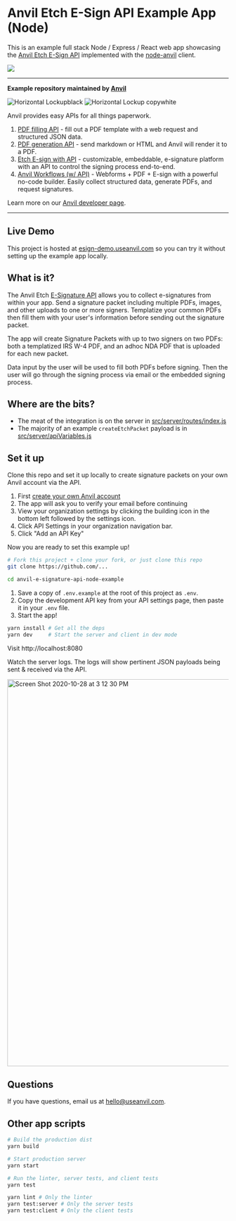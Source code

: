 # Anvil Etch E-Sign API Example App (Node)

This is an example full stack Node / Express / React web app showcasing the [Anvil Etch E-Sign API](https://www.useanvil.com/docs/api/e-signatures) implemented with the [node-anvil](https://www.npmjs.com/package/@anvilco/anvil) client.

<img src="https://user-images.githubusercontent.com/69169/97480978-63891a00-1911-11eb-80ee-395e82d893a4.png">

---
**Example repository maintained by [Anvil](www.useanvil.com/developers)**

![Horizontal Lockupblack](https://user-images.githubusercontent.com/293079/169453889-ae211c6c-7634-4ccd-8ca9-8970c2621b6f.png#gh-light-mode-only)
![Horizontal Lockup copywhite](https://user-images.githubusercontent.com/293079/169453892-895f637b-4633-4a14-b997-960c9e17579b.png#gh-dark-mode-only)

Anvil provides easy APIs for all things paperwork.
1. [PDF filling API](https://www.useanvil.com/products/pdf-filling-api/) - fill out a PDF template with a web request and structured JSON data.
2. [PDF generation API](https://www.useanvil.com/products/pdf-generation-api/) - send markdown or HTML and Anvil will render it to a PDF.
3. [Etch E-sign with API](https://www.useanvil.com/products/etch/) - customizable, embeddable, e-signature platform with an API to control the signing process end-to-end.
4. [Anvil Workflows (w/ API)](https://www.useanvil.com/products/workflows/) - Webforms + PDF + E-sign with a powerful no-code builder. Easily collect structured data, generate PDFs, and request signatures.

Learn more on our [Anvil developer page](www.useanvil.com/developers).

---

## Live Demo

This project is hosted at [esign-demo.useanvil.com](https://esign-demo.useanvil.com/) so you can try it without setting up the example app locally.

## What is it?

The Anvil Etch [E-Signature API](https://www.useanvil.com/docs/api/e-signatures) allows you to collect e-signatures from within your app. Send a signature packet including multiple PDFs, images, and other uploads to one or more signers. Templatize your common PDFs then fill them with your user's information before sending out the signature packet.

The app will create Signature Packets with up to two signers on two PDFs: both a templatized IRS W-4 PDF, and an adhoc NDA PDF that is uploaded for each new packet.

Data input by the user will be used to fill both PDFs before signing. Then the user will go through the signing process via email or the embedded signing process.

## Where are the bits?

* The meat of the integration is on the server in [src/server/routes/index.js](https://github.com/anvilco/anvil-e-signature-api-node-example/blob/master/src/server/routes/index.js)
* The majority of an example `createEtchPacket` payload is in [src/server/apiVariables.js](https://github.com/anvilco/anvil-e-signature-api-node-example/blob/master/src/server/apiVariables.js)

## Set it up

Clone this repo and set it up locally to create signature packets on your own Anvil account via the API.

1. First [create your own Anvil account](https://app.useanvil.com/signup/etch-api)
2. The app will ask you to verify your email before continuing
3. View your organization settings by clicking the building icon in the bottom left followed by the settings icon.
4. Click API Settings in your organization navigation bar.
5. Click "Add an API Key"

Now you are ready to set this example up!

```bash
# Fork this project + clone your fork, or just clone this repo
git clone https://github.com/...

cd anvil-e-signature-api-node-example
```

1. Save a copy of `.env.example` at the root of this project as `.env`.
2. Copy the development API key from your API settings page, then paste it in your `.env` file.
3. Start the app!

```sh
yarn install # Get all the deps
yarn dev     # Start the server and client in dev mode
```

Visit http://localhost:8080

Watch the server logs. The logs will show pertinent JSON payloads being sent & received via the API.

<img width="880" alt="Screen Shot 2020-10-28 at 3 12 30 PM" src="https://user-images.githubusercontent.com/69169/97502485-70693600-1930-11eb-82cc-3bfe8e80ab62.png">

## Questions

If you have questions, email us at [hello@useanvil.com](mailto:hello@useanvil.com).

## Other app scripts

```bash
# Build the production dist
yarn build

# Start production server
yarn start

# Run the linter, server tests, and client tests
yarn test

yarn lint # Only the linter
yarn test:server # Only the server tests
yarn test:client # Only the client tests
```

